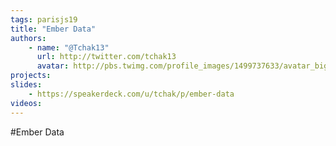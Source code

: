 ```yaml
---
tags: parisjs19
title: "Ember Data"
authors:
    - name: "@Tchak13"
      url: http://twitter.com/tchak13
      avatar: http://pbs.twimg.com/profile_images/1499737633/avatar_bigger.jpg
projects:
slides:
    - https://speakerdeck.com/u/tchak/p/ember-data
videos:
---
```

#Ember Data
